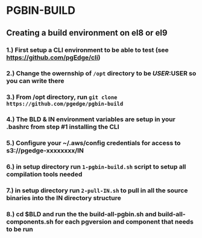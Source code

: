 # PGBIN-BUILD 


## Creating a build environment on el8 or el9

### 1.) First setup a CLI environment to be able to test (see https://github.com/pgEdge/cli)

### 2.) Change the owernship of `/opt` directory to be $USER:$USER so you can write there

### 3.) From /opt directory, run `git clone https://github.com/pgedge/pgbin-build`

### 4.) The BLD & IN environment variables are setup in your .bashrc from step #1 installing the CLI

### 5.) Configure your ~/.aws/config credentials for access to s3://pgedge-xxxxxxxx/IN

### 6.) in setup directory run `1-pgbin-build.sh` script to setup all compilation tools needed

### 7.) in setup directory run `2-pull-IN.sh` to pull in all the source binaries into the IN directory structure

### 8.) cd $BLD and run the the build-all-pgbin.sh and build-all-components.sh for each pgversion and component that needs to be run

